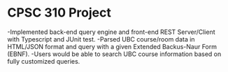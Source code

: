 # CPSC 310 Project
-Implemented back-end query engine and front-end REST Server/Client with Typescript and JUnit test. 
-Parsed UBC course/room data in HTML/JSON format and query with a given Extended Backus-Naur Form (EBNF). 
-Users would be able to search UBC course information based on fully customized queries.

